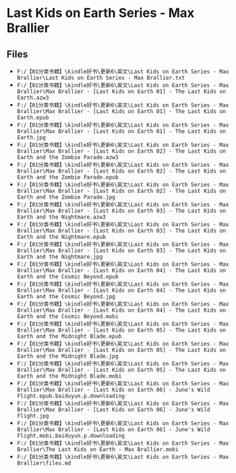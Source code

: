# Last Kids on Earth Series - Max Brallier

## Files

- `F:/【01分类书籍】\kindle好书\更新6\英文\Last Kids on Earth Series - Max Brallier\Last Kids on Earth Series - Max Brallier.txt`
- `F:/【01分类书籍】\kindle好书\更新6\英文\Last Kids on Earth Series - Max Brallier\Max Brallier - [Last Kids on Earth 01] - The Last Kids on Earth.azw3`
- `F:/【01分类书籍】\kindle好书\更新6\英文\Last Kids on Earth Series - Max Brallier\Max Brallier - [Last Kids on Earth 01] - The Last Kids on Earth.epub`
- `F:/【01分类书籍】\kindle好书\更新6\英文\Last Kids on Earth Series - Max Brallier\Max Brallier - [Last Kids on Earth 01] - The Last Kids on Earth.jpg`
- `F:/【01分类书籍】\kindle好书\更新6\英文\Last Kids on Earth Series - Max Brallier\Max Brallier - [Last Kids on Earth 02] - The Last Kids on Earth and the Zombie Parade.azw3`
- `F:/【01分类书籍】\kindle好书\更新6\英文\Last Kids on Earth Series - Max Brallier\Max Brallier - [Last Kids on Earth 02] - The Last Kids on Earth and the Zombie Parade.epub`
- `F:/【01分类书籍】\kindle好书\更新6\英文\Last Kids on Earth Series - Max Brallier\Max Brallier - [Last Kids on Earth 02] - The Last Kids on Earth and the Zombie Parade.jpg`
- `F:/【01分类书籍】\kindle好书\更新6\英文\Last Kids on Earth Series - Max Brallier\Max Brallier - [Last Kids on Earth 03] - The Last Kids on Earth and the Nightmare.azw3`
- `F:/【01分类书籍】\kindle好书\更新6\英文\Last Kids on Earth Series - Max Brallier\Max Brallier - [Last Kids on Earth 03] - The Last Kids on Earth and the Nightmare.epub`
- `F:/【01分类书籍】\kindle好书\更新6\英文\Last Kids on Earth Series - Max Brallier\Max Brallier - [Last Kids on Earth 03] - The Last Kids on Earth and the Nightmare.jpg`
- `F:/【01分类书籍】\kindle好书\更新6\英文\Last Kids on Earth Series - Max Brallier\Max Brallier - [Last Kids on Earth 04] - The Last Kids on Earth and the Cosmic Beyond.epub`
- `F:/【01分类书籍】\kindle好书\更新6\英文\Last Kids on Earth Series - Max Brallier\Max Brallier - [Last Kids on Earth 04] - The Last Kids on Earth and the Cosmic Beyond.jpg`
- `F:/【01分类书籍】\kindle好书\更新6\英文\Last Kids on Earth Series - Max Brallier\Max Brallier - [Last Kids on Earth 04] - The Last Kids on Earth and the Cosmic Beyond.mobi`
- `F:/【01分类书籍】\kindle好书\更新6\英文\Last Kids on Earth Series - Max Brallier\Max Brallier - [Last Kids on Earth 05] - The Last Kids on Earth and the Midnight Blade.epub`
- `F:/【01分类书籍】\kindle好书\更新6\英文\Last Kids on Earth Series - Max Brallier\Max Brallier - [Last Kids on Earth 05] - The Last Kids on Earth and the Midnight Blade.jpg`
- `F:/【01分类书籍】\kindle好书\更新6\英文\Last Kids on Earth Series - Max Brallier\Max Brallier - [Last Kids on Earth 05] - The Last Kids on Earth and the Midnight Blade.mobi`
- `F:/【01分类书籍】\kindle好书\更新6\英文\Last Kids on Earth Series - Max Brallier\Max Brallier - [Last Kids on Earth 06] - June's Wild Flight.epub.baiduyun.p.downloading`
- `F:/【01分类书籍】\kindle好书\更新6\英文\Last Kids on Earth Series - Max Brallier\Max Brallier - [Last Kids on Earth 06] - June's Wild Flight.jpg`
- `F:/【01分类书籍】\kindle好书\更新6\英文\Last Kids on Earth Series - Max Brallier\Max Brallier - [Last Kids on Earth 06] - June's Wild Flight.mobi.baiduyun.p.downloading`
- `F:/【01分类书籍】\kindle好书\更新6\英文\Last Kids on Earth Series - Max Brallier\The Last Kids on Earth - Max Brallier.mobi`
- `F:/【01分类书籍】\kindle好书\更新6\英文\Last Kids on Earth Series - Max Brallier\files.md`
